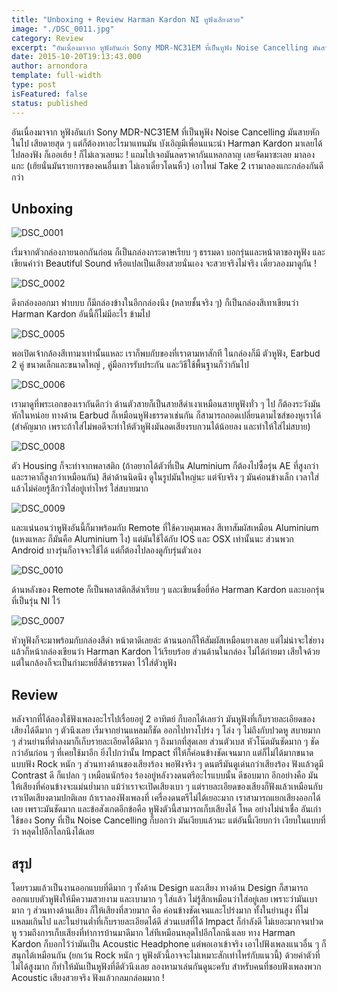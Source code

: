```yaml
---
title: "Unboxing + Review Harman Kardon NI หูฟังเสียงสวย"
image: "./DSC_0011.jpg"
category: Review
excerpt: "อันเนื่องมาจาก หูฟังอันเก่า Sony MDR-NC31EM ที่เป็นหูฟัง Noise Cancelling มันสายหักในไป เสียดายสุด ๆ แต่ก็ต้องหาอะไรมาแทนมัน"
date: 2015-10-20T19:13:43.000
author: arnondora
template: full-width
type: post
isFeatured: false
status: published
---
```


อันเนื่องมาจาก หูฟังอันเก่า Sony MDR-NC31EM ที่เป็นหูฟัง Noise Cancelling มันสายหักในไป เสียดายสุด ๆ แต่ก็ต้องหาอะไรมาแทนมัน บังเอิญมีเพื่อนแนะนำ Harman Kardon มาเลยได้ไปลองฟัง ก็เออเฮ้ย ! ก็ไม่เลวเลยนะ ! แถมไปเจอมันลดราคากันแหลกลาญ เลยจัดมาซะเลย มาลองแกะ (เฮ้ยนั่นมันรายการของคนอื่นเขา ไม่เอาเดี๋ยวโดนหิ้ว) เอาใหม่ Take 2 เรามาลองแกะกล่องกันดีกว่า

## Unboxing

![DSC_0001](./DSC_0001.jpg)

เริ่มจากตัวกล่องภายนอกกันก่อน ก็เป็นกล่องกระดาษเรียบ ๆ ธรรมดา บอกรุ่นและหน้าตาของหูฟัง และเขียนคำว่า Beautiful Sound หรือแปลเป็นเสียงสวยนั่นเอง จะสวยจริงไม่จริง เดี๋ยวลองมาดูกัน !

![DSC_0002](./DSC_0002.jpg)

ดึงกล่องออกมา ฟาบบบ ก็มีกล่องข้างในอีกกล่องนึง (หลายชั้นจริง ๆ) ก็เป็นกล่องสีเทาเขียนว่า Harman Kardon อันนี้ก็ไม่มีอะไร ข้ามไป

![DSC_0005](./DSC_0005.jpg)

พอเปิดเจ้ากล้องสีเทามาเท่านั้นแหละ เราก็พบกับของที่เราตามหาสักที ในกล่องก็มี ตัวหูฟัง, Earbud 2 คู่ ขนาดเล็กและขนาดใหญ่ , คู่มือการรับประกัน และวิธีใช้พื้นฐานก็ว่ากันไป

![DSC_0006](./DSC_0006.jpg)

เรามาดูที่พระเอกของเรากันดีกว่า ด้านตัวสายก็เป็นสายสีดำเงาเหมือนสายหูฟังทั่ว ๆ ไป ก็ต้องระวังมันหักในหน่อย ทางด้าน Earbud ก็เหมือนหูฟังธรรดาเช่นกัน ก็สามารถถอดเปลี่ยนตามไซส์ของหูเราได้ (สำคัญมาก เพราะถ้าใส่ไม่พอดีจะทำให้ตัวหูฟังมันลดเสียงรบกวนได้น้อยลง และทำให้ใส่ไม่สบาย)

![DSC_0008](./DSC_0008.jpg)

ตัว Housing ก็จะทำจากพลาสติก (ถ้าอยากได้ตัวที่เป็น Aluminium ก็ต้องไปซื้อรุ่น AE ที่สูงกว่า และราคาก็สูงกว่าเหมือนกัน) สีดำด้านนิดนึง ดูในรูปมันใหญ่นะ แต่จับจริง ๆ มันค่อนข้างเล็ก เวลาใส่แล้วไม่ค่อยรู้สึกว่าใส่อยู่เท่าไหร่ ใส่สบายมาก

![DSC_0009](./DSC_0009.jpg)

และแน่นอนว่าหูฟังอันนี้ก็มาพร้อมกับ Remote ที่ใช้ควบคุมเพลง สีเทาสัมผัสเหมือน Aluminium (แหงแหละ ก็มันคือ Aluminium ไง) แต่มันใช้ได้กับ IOS และ OSX เท่านั้นนะ ส่วนพวก Android บางรุ่นก็อาจจะใช้ได้ แต่ก็ต้องไปลองดูกับรุ่นตัวเอง

![DSC_0010](./DSC_0010.jpg)

ด้านหลังของ Remote ก็เป็นพลาสติกสีดำเรียบ ๆ และเขียนชื่อยี่ห้อ Harman Kardon และบอกรุ่นที่เป็นรุ่น NI ไว้

![DSC_0007](./DSC_0007.jpg)

หัวหูฟังก็จะมาพร้อมกับกล่องสีดำ หน้าตาดีเลยล่ะ ด้านนอกก็ให้สัมผัสเหมือนยางเลย แต่ไม่น่าจะใช่ยาง แล้วก็หน้ากล่องเขียนว่า Harman Kardon ไว้เรียบร้อย ส่วนด้านในกล่อง ไม่ได้ถ่ายมา เสียใจด้วย แต่ในกล้องก็จะเป็นกำมะหยี่สีดำธรรมดา ไว้ใส่ตัวหูฟัง

## Review
หลังจากที่ได้ลองใช้ฟังเพลงอะไรไปเรื่อยอยู่ 2 อาทิตย์ ก็บอกได้เลยว่า มันหูฟังที่เก็บรายละเอียดของเสียงได้ดีมาก ๆ ตัวนึงเลย
เริ่มจากย่านแหลมก็ชัด ออกไปทางโปร่ง ๆ โล่ง ๆ ไม่ถึงกับปวดหู สบายมาก ๆ ส่วนย่านที่ต่ำลงมาก็เก็บรายละเอียดได้ดีมาก ๆ ถึงมากที่สุดเลย ส่วนตัวเบส หัวโน๊ตมันชัดมาก ๆ ชัดกว่าอันก่อน ๆ ที่เคยใช้มาอีก ยิ่งไปกว่านั้น Impact ที่ให้ก็ค่อนข้างชัดเจนมาก แต่ก็ไม่ได้มากขนาดแบบฟัง Rock หนัก ๆ ส่วนทางด้านของเสียงร้อง พอฟังจริง ๆ ดนตรีมันดูเด่นกว่าเสียงร้อง ฟังแล้วดูมี Contrast ดี ก็แปลก ๆ เหมือนนักร้อง ร้องอยู่หลังวงดนตรีอะไรแบบนั้น ดีชอบมาก
อีกอย่างคือ มันให้เสียงที่ค่อนข้างจะแม่นย่ำมาก แม้ว่าเราจะเปิดเสียงเบา ๆ แต่รายละเอียดของเสียงก็ฟังแล้วเหมือนกับ เราเปิดเสียงตามปกติเลย ถ้าเราลองฟังเพลงที่ เครื่องดนตรีไม่ได้เยอะมาก เราสามารถแยกเสียงออกได้เลย เพราะมันชัดมาก
และข้อสังเกตอีกข้อคือ หูฟังตัวนี้สามารถเก็บเสียงได้ โหด อย่างไม่น่าเชื่อ อันเก่าใช้ของ Sony ที่เป็น Noise Cancelling ก็บอกว่า มันเงียบแล้วนะ แต่อันนี้เงียบกว่า เงียบในแบบที่ว่า หลุดไปอีกโลกนึงได้เลย

## สรุป
โดยรวมแล้วเป็นงานออกแบบที่ดีมาก ๆ ทั้งด้าน Design และเสียง ทางด้าน Design ก็สามารถออกแบบตัวหูฟังให้มีความสวยงาม และเบามาก ๆ ใส่แล้ว ไม่รู้สึกเหมือนว่าใส่อยู่เลย เพราะว่ามันเบามาก ๆ ส่วนทางด้านเสียง ก็ให้เสียงที่สวยมาก คือ ค่อนข้างชัดเจนและโปร่งมาก ทั้งในย่านสูง ที่ไม่แหลมเกินไป และในย่านต่ำที่เก็บรายละเอียดได้ดี ส่วนเบสที่ได้ Impact ก็กำลังดี ไม่เยอะมากจนปวดหู รวมถึงการเก็บเสียงที่ทำการบ้านมาดีมาก ใส่ทีเหมือนหลุดไปอีกโลกนึงเลย ทาง Harman Kardon ก็บอกไว้ว่ามันเป็น Acoustic Headphone แต่พอเอาเข้าจริง เอาไปฟังเพลงแนวอื่น ๆ ก็สนุกได้เหมือนกัน (ยกเว้น Rock หนัก ๆ หูฟังตัวนี้อาจจะไม่เหมาะสักเท่าไหร่กับแนวนี้) ด้วยค่าตัวที่ไม่ได้สูงมาก ก็ทำให้มันเป็นหูฟังที่ดีตัวนึงเลย ลองหามาเล่นกันดูนะครับ สำหรับคนที่ชอบฟังเพลงพวก Acoustic เสียงสวยจริง ฟังแล้วกลมกล่อมมาก !
